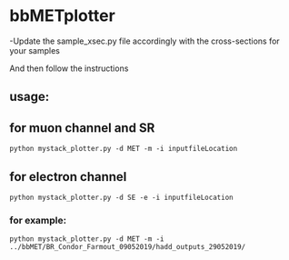 # bbMETplotter
-Update the sample_xsec.py file accordingly with the cross-sections for your samples


And then follow the instructions

## usage:
## for muon channel and SR

```
python mystack_plotter.py -d MET -m -i inputfileLocation
```

## for electron channel
```
python mystack_plotter.py -d SE -e -i inputfileLocation
```

### for example:
```
python mystack_plotter.py -d MET -m -i ../bbMET/BR_Condor_Farmout_09052019/hadd_outputs_29052019/
```
